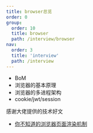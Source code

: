 ```yaml
---
title: browser总览
order: 0
group:
  order: 10
  title: browser
  path: /interview/browser
nav:
  order: 3
  title: 'interview'
  path: /interview
---
```


- BoM
- 浏览器的基本原理
- 浏览器的多进程架构
- cookie/jwt/session

感谢大佬提供的技术好文

- [你不知道的浏览器页面渲染机制](https://juejin.cn/post/6844903815758479374)
